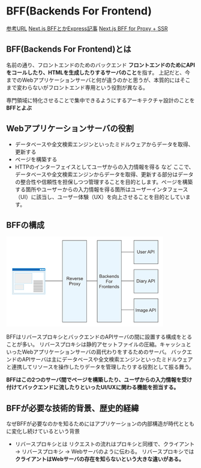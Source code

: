 # BFF(Backends For Frontend)

[参考URL](https://atmarkit.itmedia.co.jp/ait/articles/1803/12/news012.html)
[Next.js BFFとかExpress記事](https://zenn.dev/peg/articles/1878a6d6661295)
[Next.js BFF for Proxy + SSR](https://scrapbox.io/ebiken/Next.js_BFF_for_Proxy_+_SSR)

## BFF(Backends For Frontend)とは

名前の通り、フロントエンドのためのバックエンド
**フロントエンドのためにAPIをコールしたり、HTMLを生成したりするサーバのこと**を指す。
上記だと、今までのWebアプリケーションサーバと何が違うのかと思うが、本質的にはそこまで変わらないがフロントエンド専用という役割が異なる。

専門領域に特化させることで集中できるようにするアーキテクチャ設計のことを**BFFとよぶ**

## Webアプリケーションサーバの役割

- データベースや全文検索エンジンといったミドルウェアからデータを取得、更新する
- ページを構築する
- HTTPのインターフェイスとしてユーザからの入力情報を得る
など
ここで、データベースや全文検索エンジンからデータを取得、更新する部分はデータの整合性や信頼性を担保しつつ管理することを目的とします。ページを構築する箇所やユーザーからの入力情報を得る箇所はユーザーインタフェース（UI）に該当し、ユーザー体験（UX）を向上させることを目的としています。


## BFFの構成

![bff](image/bff.png)

BFFはリバースプロキシとバックエンドのAPIサーバの間に設置する構成をとることが多い。
リバースプロキシは静的アセットファイルの圧縮。キャッシュといったWebアプリケーションサーバの肩代わりをするためのサーバ。
バックエンドのAPIサーバは主にデータベースや全文検索エンジンといったミドルウェアと連携してリソースを操作したりデータを管理したりする役割として振る舞う。

**BFFはこの2つのサーバ間でページを構築したり、ユーザからの入力情報を受け付けてバックエンドに流したりといったUI/UXに関わる機能を担当する。**

## BFFが必要な技術的背景、歴史的経緯

なぜBFFが必要なのかを知るためにはアプリケーションの内部構造が時代とともに変化し続けているという背景











- リバースプロキシとは
リクエストの流れはプロキシと同様で、クライアント → リバースプロキシ → Webサーバのように伝わる。
リバースプロキシでは**クライアントはWebサーバの存在を知らないという大きな違いがある。**